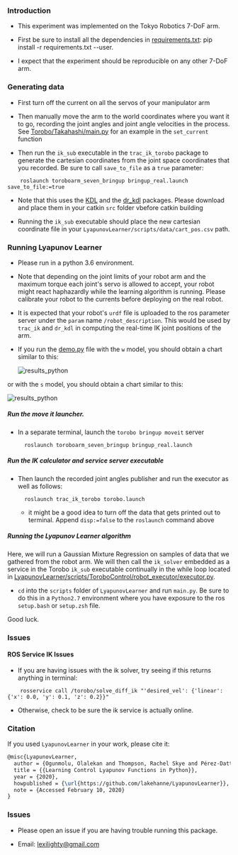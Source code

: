 ### Introduction

+ This experiment was implemented on the Tokyo Robotics 7-DoF arm.

+ First be sure to install all the dependencies in [requirements.txt](/requirements.txt): pip install -r requirements.txt --user.

+ I expect that the experiment should be reproducible on any other 7-DoF arm.

### Generating data

+ First turn off the current on all the servos of your manipulator arm

+ Then manually move the arm to the world coordinates where you want it to go, recording the joint angles and joint angle velocities in the process. See [Torobo/Takahashi/main.py](Torobo/Takahashi/main.py) for an example in the `set_current` function

+ Then run the `ik_sub` executable in the `trac_ik_torobo` package to generate the cartesian coordinates from the joint space coordinates that you recorded. Be sure to call `save_to_file` as a `true` parameter:

```
    roslaunch toroboarm_seven_bringup bringup_real.launch save_to_file:=true
```

- Note that this uses the [KDL](http://www.orocos.org/kdl) and the [dr_kdl](https://github.com/jettan/dr_kdl) packages. Please download and place them in your catkin `src` folder vbefore catkin building

+ Running the `ik_sub` executable should place the new cartesian coordinate file in your `LyapunovLearner/scripts/data/cart_pos.csv` path.

### Running Lyapunov Learner

 + Please run in a python 3.6 environment.

 + Note that depending on the joint limits of your robot arm and the maximum torque each joint's servo is allowed to accept, your robot might react haphazardly while the learning algorithm is running. Please calibrate your robot to the currents before deploying on the real robot.

 + It is expected that your robot's `urdf` file is uploaded to the ros parameter server under the `param` name `/robot_description`. This would be used by `trac_ik` and `dr_kdl` in computing the real-time IK joint positions of the arm.

 + If you run the [demo.py](/scripts/demo.py) file with the `w` model, you should obtain a chart similar to this:

   ![results_python](/scripts/docs/energy_levels.png)

or with the `s` model, you should obtain a chart similar to this:

   ![results_python](/scripts/docs/energy_levels_sshape.png)

##### Run the move it launcher.

 + In a separate terminal, launch the `torobo bringup moveit` server

    ```
      roslaunch toroboarm_seven_bringup bringup_real.launch
    ```

##### Run the IK calculator and service server executable

+ Then launch the recorded joint angles publisher and run the executor as well as follows:

    ```
      roslaunch trac_ik_torobo torobo.launch
    ```

    - it might be a good idea to turn off the data that gets printed out to terminal. Append `disp:=false` to the `roslaunch` command above

##### Running the Lyapunov Learner algorithm

Here, we will run a Gaussian Mixture Regression on samples of data that we gathered from the robot arm. We will then call the `ik_solver` embedded as a service in the Torobo `ik_sub` executable continually in the while loop located in [LyapunovLearner/scripts/ToroboControl/robot_executor/executor.py](LyapunovLearner/scripts/ToroboControl/robot_executor/executor.py).

+ `cd` into the `scripts` folder of `LyapunovLearner` and run `main.py`. Be sure to do this in a `Python2.7` environment where you have exposure to the ros `setup.bash` or `setup.zsh` file.

 Good luck.

### Issues

#### ROS Service IK Issues

  + If you are having issues with the ik solver, try seeing if this returns anything in terminal:
  ```
      rosservice call /torobo/solve_diff_ik "'desired_vel': {'linear': {'x': 0.0, 'y': 0.1, 'z': 0.2}}"
  ```

  + Otherwise, check to be sure the ik service is actually online.

### Citation

If you used `LyapunovLearner` in your work, please cite it:


```tex
@misc{LyapunovLearner,
  author = {Ogunmolu, Olalekan and Thompson, Rachel Skye and Pérez-Dattari, Rodrigo},
  title = {{Learning Control Lyapunov Functions in Python}},
  year = {2020},
  howpublished = {\url{https://github.com/lakehanne/LyapunovLearner}},
  note = {Accessed February 10, 2020}
}
```

### Issues

+ Please open an issue if you are having trouble running this package.

+ Email: lexilighty@gmail.com
